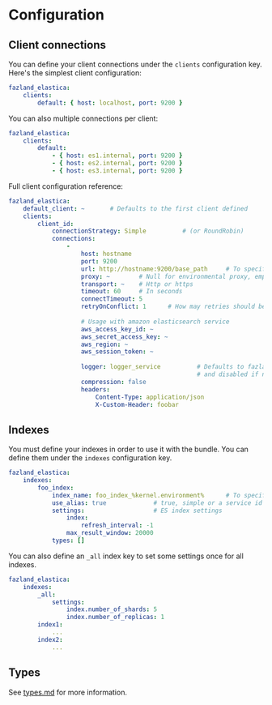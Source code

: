 Configuration
=============

Client connections
------------------

You can define your client connections under the `clients` configuration key.
Here's the simplest client configuration:

```yaml
fazland_elastica:
    clients:
        default: { host: localhost, port: 9200 }
```

You can also multiple connections per client:

```yaml
fazland_elastica:
    clients:
        default:
        	- { host: es1.internal, port: 9200 }
        	- { host: es2.internal, port: 9200 }
        	- { host: es3.internal, port: 9200 }
```

Full client configuration reference:

```yaml
fazland_elastica:
	default_client: ~		# Defaults to the first client defined
    clients:
        client_id:
        	connectionStrategy: Simple 			# (or RoundRobin)
        	connections:
				-
					host: hostname
					port: 9200
					url: http://hostname:9200/base_path		# To specify a base path with host and port
					proxy: ~		# Null for environmental proxy, empty string to disable proxy or a proxy url usable from curl
					transport: ~	# Http or https
					timeout: 60		# In seconds
					connectTimeout: 5
					retryOnConflict: 1 		# How may retries should be performed after a "Conflict" response.
					
					# Usage with amazon elasticsearch service
					aws_access_key_id: ~
					aws_secret_access_key: ~
					aws_region: ~
					aws_session_token: ~
					
					logger: logger_service			# Defaults to fazland_elastica.logger if debug is enabled
													# and disabled if not in debug.
					compression: false
					headers:
						Content-Type: application/json
						X-Custom-Header: foobar
```

Indexes
-------

You must define your indexes in order to use it with the bundle.
You can define them under the `indexes` configuration key.

```yaml
fazland_elastica:
	indexes:
		foo_index:
			index_name: foo_index_%kernel.environment%		# To specify a custom index name
            use_alias: true				# true, simple or a service id implementing AliasStrategyInterface
            settings:					# ES index settings
                index:
                    refresh_interval: -1
                max_result_window: 20000
            types: []
```

You can also define an `_all` index key to set some settings once for all indexes.

```yaml
fazland_elastica:
	indexes:
		_all:
            settings:
                index.number_of_shards: 5
                index.number_of_replicas: 1
        index1:
        	...
        index2:
        	...
```

Types
-----

See [types.md](types.md) for more information.
